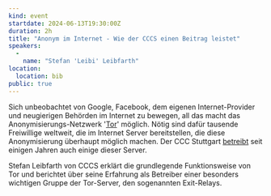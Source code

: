 ```yaml
---
kind: event
startdate: 2024-06-13T19:30:00Z
duration: 2h
title: "Anonym im Internet - Wie der CCCS einen Beitrag leistet"
speakers:
  -
    name: "Stefan 'Leibi' Leibfarth"
location:
  location: bib
public: true
---
```

Sich unbeobachtet von Google, Facebook, dem eigenen Internet-Provider und neugierigen Behörden im Internet zu bewegen, all das macht das Anonymisierungs-Netzwerk '[Tor](https://www.torproject.org/)' möglich.
Nötig sind dafür tausende Freiwillige weltweit, die im Internet Server bereitstellen, die diese Anonymisierung überhaupt möglich machen.
Der CCC Stuttgart [betreibt](/projects/tor-exit/) seit einigen Jahren auch einige dieser Server.

Stefan Leibfarth von CCCS erklärt die grundlegende Funktionsweise von Tor und berichtet über seine Erfahrung als Betreiber einer besonders wichtigen Gruppe der Tor-Server, den sogenannten Exit-Relays.
